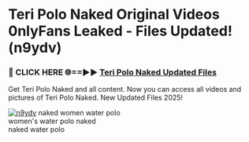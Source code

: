 # Teri Polo Naked Original Videos 0nlyFans Leaked - Files Updated! (n9ydv)

<h3>🔴 CLICK HERE 🌐==►► <a href="https://tinyurl.com/up5wt9bj" rel="nofollow">Teri Polo Naked Updated Files</a></h3>

Get Teri Polo Naked and all content. Now you can access all videos and pictures of Teri Polo Naked. New Updated Files 2025!

[![n9ydv](https://i.imgur.com/ABiUzMV.gif)](https://tinyurl.com/up5wt9bj)
naked women water polo<br>
women's water polo naked<br>
naked water polo
